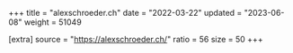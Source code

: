 +++
title = "alexschroeder.ch"
date = "2022-03-22"
updated = "2023-06-08"
weight = 51049

[extra]
source = "https://alexschroeder.ch/"
ratio = 56
size = 50
+++

